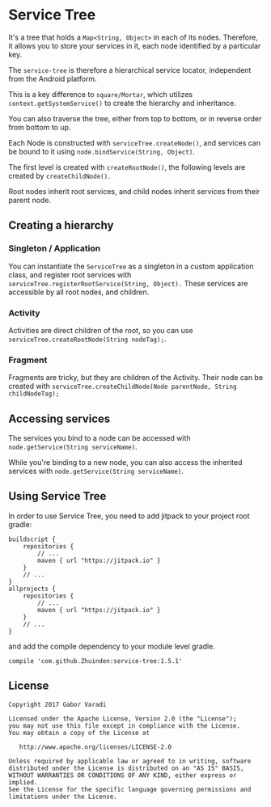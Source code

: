 # Service Tree

It's a tree that holds a `Map<String, Object>` in each of its nodes. Therefore, it allows you to store your services in it, each node identified by a particular key.

The `service-tree` is therefore a hierarchical service locator, independent from the Android platform.

This is a key difference to `square/Mortar`, which utilizes `context.getSystemService()` to create the hierarchy and inheritance.

You can also traverse the tree, either from top to bottom, or in reverse order from bottom to up.

Each Node is constructed with `serviceTree.createNode()`, and services can be bound to it using `node.bindService(String, Object)`.

The first level is created with `createRootNode()`, the following levels are created by `createChildNode()`.

Root nodes inherit root services, and child nodes inherit services from their parent node.

## Creating a hierarchy

### Singleton / Application

You can instantiate the `ServiceTree` as a singleton in a custom application class, and register root services with `serviceTree.registerRootService(String, Object).`
These services are accessible by all root nodes, and children.

### Activity

Activities are direct children of the root, so you can use `serviceTree.createRootNode(String nodeTag);`.

### Fragment

Fragments are tricky, but they are children of the Activity. Their node can be created with `serviceTree.createChildNode(Node parentNode, String childNodeTag);`

## Accessing services

The services you bind to a node can be accessed with `node.getService(String serviceName)`.

While you're binding to a new node, you can also access the inherited services with `node.getService(String serviceName)`.

## Using Service Tree

In order to use Service Tree, you need to add jitpack to your project root gradle:

    buildscript {
        repositories {
            // ...
            maven { url "https://jitpack.io" }
        }
        // ...
    }
    allprojects {
        repositories {
            // ...
            maven { url "https://jitpack.io" }
        }
        // ...
    }


and add the compile dependency to your module level gradle.

    compile 'com.github.Zhuinden:service-tree:1.5.1'


## License

    Copyright 2017 Gabor Varadi

    Licensed under the Apache License, Version 2.0 (the "License");
    you may not use this file except in compliance with the License.
    You may obtain a copy of the License at

       http://www.apache.org/licenses/LICENSE-2.0

    Unless required by applicable law or agreed to in writing, software
    distributed under the License is distributed on an "AS IS" BASIS,
    WITHOUT WARRANTIES OR CONDITIONS OF ANY KIND, either express or implied.
    See the License for the specific language governing permissions and
    limitations under the License.
